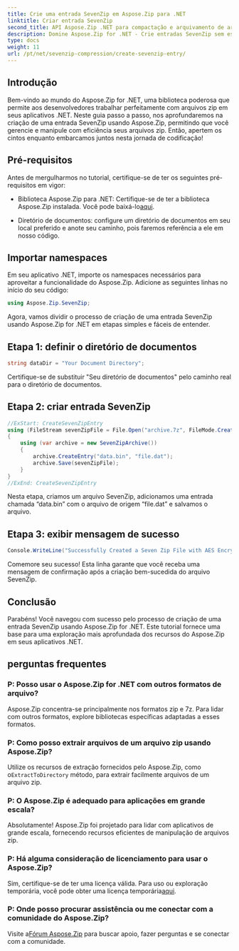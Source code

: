 ```yaml
---
title: Crie uma entrada SevenZip em Aspose.Zip para .NET
linktitle: Criar entrada SevenZip
second_title: API Aspose.Zip .NET para compactação e arquivamento de arquivos
description: Domine Aspose.Zip for .NET - Crie entradas SevenZip sem esforço. Aprimore seus aplicativos .NET com manipulação eficiente de arquivos zip.
type: docs
weight: 11
url: /pt/net/sevenzip-compression/create-sevenzip-entry/
---
```


## Introdução

Bem-vindo ao mundo do Aspose.Zip for .NET, uma biblioteca poderosa que permite aos desenvolvedores trabalhar perfeitamente com arquivos zip em seus aplicativos .NET. Neste guia passo a passo, nos aprofundaremos na criação de uma entrada SevenZip usando Aspose.Zip, permitindo que você gerencie e manipule com eficiência seus arquivos zip. Então, apertem os cintos enquanto embarcamos juntos nesta jornada de codificação!

## Pré-requisitos

Antes de mergulharmos no tutorial, certifique-se de ter os seguintes pré-requisitos em vigor:

-  Biblioteca Aspose.Zip para .NET: Certifique-se de ter a biblioteca Aspose.Zip instalada. Você pode baixá-lo[aqui](https://releases.aspose.com/zip/net/).

- Diretório de documentos: configure um diretório de documentos em seu local preferido e anote seu caminho, pois faremos referência a ele em nosso código.

## Importar namespaces

Em seu aplicativo .NET, importe os namespaces necessários para aproveitar a funcionalidade do Aspose.Zip. Adicione as seguintes linhas no início do seu código:

```csharp
using Aspose.Zip.SevenZip;
```

Agora, vamos dividir o processo de criação de uma entrada SevenZip usando Aspose.Zip for .NET em etapas simples e fáceis de entender.

## Etapa 1: definir o diretório de documentos

```csharp
string dataDir = "Your Document Directory";
```

Certifique-se de substituir "Seu diretório de documentos" pelo caminho real para o diretório de documentos.

## Etapa 2: criar entrada SevenZip

```csharp
//ExStart: CreateSevenZipEntry
using (FileStream sevenZipFile = File.Open("archive.7z", FileMode.Create))
{
    using (var archive = new SevenZipArchive())
    {
        archive.CreateEntry("data.bin", "file.dat");
        archive.Save(sevenZipFile);
    }
}
//ExEnd: CreateSevenZipEntry
```

Nesta etapa, criamos um arquivo SevenZip, adicionamos uma entrada chamada “data.bin” com o arquivo de origem “file.dat” e salvamos o arquivo.

## Etapa 3: exibir mensagem de sucesso

```csharp
Console.WriteLine("Successfully Created a Seven Zip File with AES Encryption Settings");
```

Comemore seu sucesso! Esta linha garante que você receba uma mensagem de confirmação após a criação bem-sucedida do arquivo SevenZip.

## Conclusão

Parabéns! Você navegou com sucesso pelo processo de criação de uma entrada SevenZip usando Aspose.Zip for .NET. Este tutorial fornece uma base para uma exploração mais aprofundada dos recursos do Aspose.Zip em seus aplicativos .NET.

## perguntas frequentes

### P: Posso usar o Aspose.Zip for .NET com outros formatos de arquivo?
Aspose.Zip concentra-se principalmente nos formatos zip e 7z. Para lidar com outros formatos, explore bibliotecas específicas adaptadas a esses formatos.

### P: Como posso extrair arquivos de um arquivo zip usando Aspose.Zip?
 Utilize os recursos de extração fornecidos pelo Aspose.Zip, como o`ExtractToDirectory` método, para extrair facilmente arquivos de um arquivo zip.

### P: O Aspose.Zip é adequado para aplicações em grande escala?
Absolutamente! Aspose.Zip foi projetado para lidar com aplicativos de grande escala, fornecendo recursos eficientes de manipulação de arquivos zip.

### P: Há alguma consideração de licenciamento para usar o Aspose.Zip?
 Sim, certifique-se de ter uma licença válida. Para uso ou exploração temporária, você pode obter uma licença temporária[aqui](https://purchase.aspose.com/temporary-license/).

### P: Onde posso procurar assistência ou me conectar com a comunidade do Aspose.Zip?
 Visite a[Fórum Aspose.Zip](https://forum.aspose.com/c/zip/37) para buscar apoio, fazer perguntas e se conectar com a comunidade.
